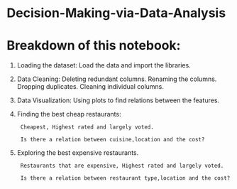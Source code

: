 # Decision-Making-via-Data-Analysis

# Breakdown of this notebook:

1. Loading the dataset: Load the data and import the libraries.

2. Data Cleaning:
Deleting redundant columns.
Renaming the columns.
Dropping duplicates.
Cleaning individual columns.

3. Data Visualization: Using plots to find relations between the features.

4. Finding the best cheap restaurants:

        Cheapest, Highest rated and largely voted.

        Is there a relation between cuisine,location and the cost?

5. Exploring the best expensive restaurants.

        Restaurants that are expensive, Highest rated and largely voted.

        Is there a relation between restaurant type,location and the cost?
